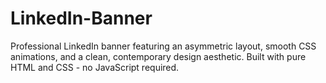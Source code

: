 # LinkedIn-Banner
Professional LinkedIn banner featuring an asymmetric layout, smooth CSS animations, and a clean, contemporary design aesthetic. Built with pure HTML and CSS - no JavaScript required.

